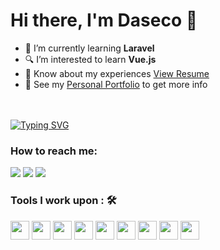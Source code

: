 # Hi there, I'm Daseco 👋

- 🌱 I’m currently learning **Laravel**
- 🔍 I’m interested to learn **Vue.js**
- 📄 Know about my experiences [View Resume](https://resume.showwcase.com/ravenbarrogo.pdf)
- 👀 See my [Personal Portfolio](https://joshuadaseco.tech/) to get more info


<br><br>
[![Typing SVG](https://readme-typing-svg.herokuapp.com?color=%2349F707&lines=I'm+Joshua+Daseco%2C+23+years+old;A+Web+Developer;Designer)](https://git.io/typing-svg)

### How to reach me: 
<a href="mailto: dasecojoshua@gmail.com">
<img src="https://img.shields.io/badge/-dasecojoshua%40gmail.com-7B83EB?&style=for-the-badge&logo=Microsoft-outlook&logoColor=white" ></a>  
<a  href="https://www.instagram.com/_dazec">   <img src="https://img.shields.io/badge/@dazec-%23E4405F.svg?&style=for-the-badge&logo=instagram&logoColor=white"></a>  
<a href="https://www.linkedin.com/in/joshua-daseco-8255a9245/"><img src="https://img.shields.io/badge/joshuadaseco-%230077B5.svg?&style=for-the-badge&logo=linkedin&logoColor=white" ></a> 
 

 ### Tools I work upon : 🛠

<img src="https://ik.imagekit.io/pvtoc2drf/photoshop.png?ik-sdk-version=javascript-1.4.3&updatedAt=1671097611271" width="auto" height="30px"> <img src="https://ik.imagekit.io/pvtoc2drf/js.png?ik-sdk-version=javascript-1.4.3&updatedAt=1671097607895" width="auto" height="30px"> <img src="https://ik.imagekit.io/pvtoc2drf/html.png?ik-sdk-version=javascript-1.4.3&updatedAt=1671097611110" width="auto" height="30px"> <img src="https://ik.imagekit.io/pvtoc2drf/css.png?ik-sdk-version=javascript-1.4.3&updatedAt=1671097610101" width="auto" height="30px"> <img src="https://ik.imagekit.io/pvtoc2drf/git.png?ik-sdk-version=javascript-1.4.3&updatedAt=1671097609637" width="auto" height="30px"> <img src="https://ik.imagekit.io/pvtoc2drf/vscode.png?ik-sdk-version=javascript-1.4.3&updatedAt=1671097609489" width="auto" height="30px"> <img src="https://ik.imagekit.io/pvtoc2drf/php.png?ik-sdk-version=javascript-1.4.3&updatedAt=1671097611679" width="auto" height="30px"> <img src="https://ik.imagekit.io/pvtoc2drf/java.png?ik-sdk-version=javascript-1.4.3&updatedAt=1671097609431" width="auto" height="30px"> <img src="https://ik.imagekit.io/pvtoc2drf/mysql.png?ik-sdk-version=javascript-1.4.3&updatedAt=1671097611160" width="auto" height="30px">  
 

  